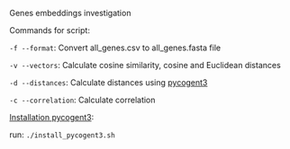 Genes embeddings investigation

Commands for script:

`-f --format`: Convert all_genes.csv to all_genes.fasta file

`-v --vectors`: Calculate cosine similarity, cosine and Euclidean distances

`-d --distances`: Calculate distances using [pycogent3](https://cogent3.readthedocs.io/en/latest/)

`-c --correlation`: Calculate correlation

[Installation pycogent3](https://cogent3.readthedocs.io/en/latest/install.html):

run: `./install_pycogent3.sh`
